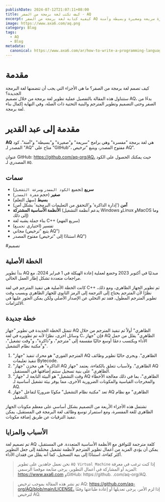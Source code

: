 ```yaml
---
publishDate: 2024-07-12T21:07:11+08:00
title: كيف تكتب لغة برمجة من الصفر - AQ
excerpt: كيفية كتابة لغة برمجة من الصفر AQ هي لغة برمجة مفسرة سريعة وصغيرة وبسيطة وآمنة.
image: https://www.axa6.com/aq.png
category: Blog
tags:
  - AQ
  - Blog
metadata:
  canonical: https://www.axa6.com/ar/how-to-write-a-programming-language-from-scratch
---
```


# مقدمة
كيف تصمم لغة برمجة من الصفر؟ ما هي الأجزاء التي يجب أن تتضمنها لغة البرمجة الجديدة؟</br>
ستتناول هذه المقالة بالتفصيل عملية تطوير لغة برمجة من خلال تصميم AQ، بدءًا من الصفر وحتى التصميم وتطوير المترجم والبنية التحتية ذات الصلة، وفي النهاية إكمال بناء لغة برمجة.</br>

# مقدمة إلى عبد القدير

**AQ** هي لغة برمجة "مفسرة" وهي برامج "سريعة" و"صغيرة" و"بسيطة" و"آمنة". كود المصدر لـ "AQ" متاح على "GitHub"، مفتوح المصدر، ويتبع "ترخيص AQ".

عنوان GitHub: https://github.com/aq-org/AQ، حيث يمكنك الحصول على الكود المصدري لـ `AQ`.

## سمات

- **سريع** (تجميع `الكود المصدر` و`سرعة التشغيل`)
- **صغير** (حجم `شفرة المصدر`)
- **بسيط** (سهل التعلم)
- **آمن** ('إدارة الذاكرة' و'التحقق من التعليمات البرمجية' بشكل آمن)
- **الأنظمة الأساسية المشتركة** (يدعم أنظمة التشغيل Windows وLinux وMacOS وما إلى ذلك)
- بناء جملة يشبه لغة C++ (سريع الفهم)
- تفسير (اختياري `تجميع`)
- مجاني (يتبع "ترخيص AQ")
- مفتوح المصدر (استنادًا إلى "ترخيص AQ")

#تصميم
## الخطة الأصلية
بدأ تطوير AQ مبدئيًا في أكتوبر 2023 وخضع لعملية إعادة الهيكلة في 1 فبراير 2024، مع مراجعات متعددة تشكل إطار العمل الحالي.</br>

كانت الخطة الأصلية هي تنفيذ المترجم في لغة C++ ثم تطوير الجهاز الظاهري، ومع ذلك، نظرًا لأن المترجم يحتاج إلى الترجمة إلى الرمز الثانوي للجهاز الظاهري وبسبب وقت تطوير المترجم المطول، فقد تم التخلي عن الإصدار الأصلي ولكن يمكن العثور عليها في الالتزامات.</br>

## خطة جديدة
تتمثل الخطة الجديدة في تطوير "جهاز AQ الظاهري" أولاً ثم تنفيذ المترجم من خلال وسائل أخرى، نظرًا لأنه تم تطويره في لغة C، فإن "جهاز AQ الظاهري" يقلل من حمل الأداء ويكتسب دعمًا أوسع حاليًا مقسمة إلى "مترجم"، و"ذاكرة"، و"وقت تشغيل"، و"مكتبة نظام التشغيل".</br>

1. "المترجم الفوري" هو محرك تنفيذ "جهاز AQ الظاهري". ويجري حاليًا تطوير وظائف تنفيذ تعليمات Bytecode.</br>
2. "الذاكرة" هي مخزن "جهاز AQ الظاهري". ولأسباب تتعلق بالكفاءة، يعتمد "جهاز AQ الظاهري" على بنية تسجيل ستتم إضافتها في المستقبل.</br>
3. "وقت التشغيل" هو البيئة التابعة لـ "جهاز AQ الظاهري"، بما في ذلك معالجة الأخطاء والمخرجات القياسية والمكونات الضرورية الأخرى، مما يوفر بيئة تشغيل أساسية لـ AQ.</br>
4. تعد "مكتبة نظام التشغيل" مكونًا ضروريًا لتفاعل "جهاز AQ الظاهري" مع نظام التشغيل.</br>

تشتمل هذه الأجزاء الأربعة من التصميم بشكل أساسي على معظم مكونات الجهاز الظاهري للغة المفسرة، ومع استمرار توسع وظائف لغة البرمجة في المستقبل، يمكن تنفيذ الترقيات عن طريق إضافة مكونات.</br>


## الأسباب والمزايا
تم تصميم لغة AQ كلغة مترجمة للتوافق مع الأنظمة الأساسية المتعددة. في المستقبل، يمكن أن يؤدي المزيد من أعمال تطوير المترجم لأنظمة تشغيل مختلفة إلى جعل التطوير أكثر كفاءة، استنادًا إلى بنية التسجيل، كما أنه يقلل من فقدان الأداء.</br>

> نحن نعمل جاهدين على تطوير `AQ Virtual Machine` إذا كنت ترغب في معرفة المزيد أو المشاركة في أعمال التطوير، يرجى متابعة موقعنا الرسمي: https://www.axa6.com وGitHub: https://github. .com/aq-org/AQ.</br>

> تم نشر هذه المقالة بموجب ترخيص AQ: https://github.com/aq-org/AQ/blob/main/LICENSE، إذا لزم الأمر، يرجى تعديلها أو إعادة طباعتها وفقًا لترخيص AQ.